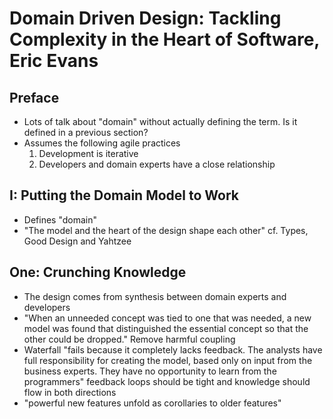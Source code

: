 # Domain Driven Design: Tackling Complexity in the Heart of Software, Eric Evans

## Preface

* Lots of talk about "domain" without actually defining the term. Is it defined in a previous section?
* Assumes the following agile practices
    1. Development is iterative
    2. Developers and domain experts have a close relationship

## I: Putting the Domain Model to Work

* Defines "domain"
* "The model and the heart of the design shape each other" cf. Types, Good Design and Yahtzee

## One: Crunching Knowledge

* The design comes from synthesis between domain experts and developers
* "When an unneeded concept was tied to one that was needed, a new model was found that distinguished the essential concept so that the other could be dropped." Remove harmful coupling
* Waterfall "fails because it completely lacks feedback. The analysts have full responsibility for creating the model, based only on input from the business experts. They have no opportunity to learn from the programmers" feedback loops should be tight and knowledge should flow in both directions
* "powerful new features unfold as corollaries to older features"
